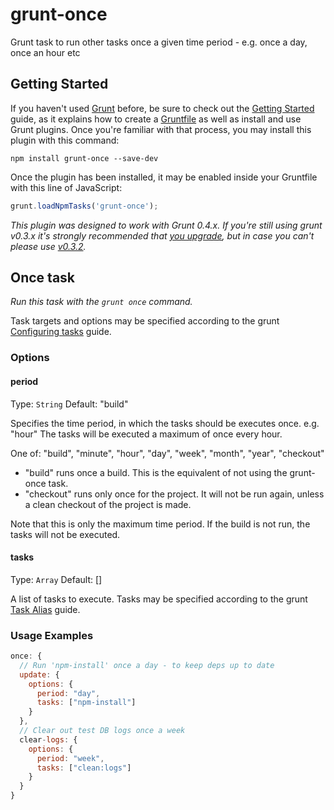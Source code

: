 grunt-once
==========

Grunt task to run other tasks once a given time period - e.g. once a day, once an hour etc

## Getting Started
If you haven't used [Grunt](http://gruntjs.com/) before, be sure to check out the [Getting Started](http://gruntjs.com/getting-started) guide, as it explains how to create a [Gruntfile](http://gruntjs.com/sample-gruntfile) as well as install and use Grunt plugins. Once you're familiar with that process, you may install this plugin with this command:

```shell
npm install grunt-once --save-dev
```

Once the plugin has been installed, it may be enabled inside your Gruntfile with this line of JavaScript:

```js
grunt.loadNpmTasks('grunt-once');
```

*This plugin was designed to work with Grunt 0.4.x. If you're still using grunt v0.3.x it's strongly recommended that [you upgrade](http://gruntjs.com/upgrading-from-0.3-to-0.4), but in case you can't please use [v0.3.2](https://github.com/gruntjs/grunt-contrib-less/tree/grunt-0.3-stable).*


## Once task
_Run this task with the `grunt once` command._

Task targets and options may be specified according to the grunt [Configuring tasks](http://gruntjs.com/configuring-tasks) guide.
### Options

#### period
Type: `String`
Default: "build"

Specifies the time period, in which the tasks should be executes once. e.g. "hour" The tasks will be executed a maximum of once every hour.

One of: "build", "minute", "hour", "day", "week", "month", "year", "checkout"

* "build" runs once a build. This is the equivalent of not using the grunt-once task.
* "checkout" runs only once for the project. It will not be run again, unless a clean checkout of the project is made.

Note that this is only the maximum time period. If the build is not run, the tasks will not be executed.

#### tasks
Type: `Array`
Default: []

A list of tasks to execute. Tasks may be specified according to the grunt [Task Alias](http://gruntjs.com/creating-tasks#alias-tasks) guide.


### Usage Examples

```js
once: {
  // Run 'npm-install' once a day - to keep deps up to date
  update: {
    options: {
      period: "day",
      tasks: ["npm-install"]
    }
  },
  // Clear out test DB logs once a week
  clear-logs: {
    options: {
      period: "week",
      tasks: ["clean:logs"]
    }
  }
}
```
